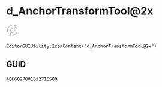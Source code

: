 # d_AnchorTransformTool@2x
![](/img/d_AnchorTransformTool@2x.png)

``` CSharp
EditorGUIUtility.IconContent("d_AnchorTransformTool@2x")
```
## GUID
```
4866097001312715500
```
